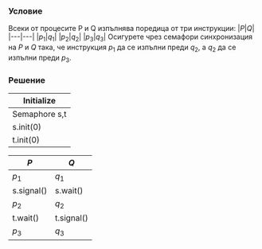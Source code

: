### Условие

Всеки от процесите P и Q изпълнява поредица от три инструкции:
|$P$|$Q$|
|---|---|
|$p_1$|$q_1$|
|$p_2$|$q_2$|
|$p_3$|$q_3$|
Осигурете чрез семафори синхронизация на $P$ и $Q$ така, че инструкция $p_1$ да се изпълни преди
$q_2$, а $q_2$ да се изпълни преди $p_3$.

### Решение


| Initialize     |
| -------------- |
| Semaphore s,t |
| s.init(0)     |
| t.init(0)     |

| $P$        | $Q$        |
| ---------- | ---------- |
| $p_1$      | $q_1$      |
| s.signal() | s.wait() |
| $p_2$      | $q_2$      |
|t.wait()    |t.signal()|
| $p_3$      | $q_3$      |
